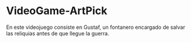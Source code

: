 # VideoGame-ArtPick
En este videojuego consiste en Gustaf, un fontanero encargado de salvar las reliquias antes de que llegue la guerra.
